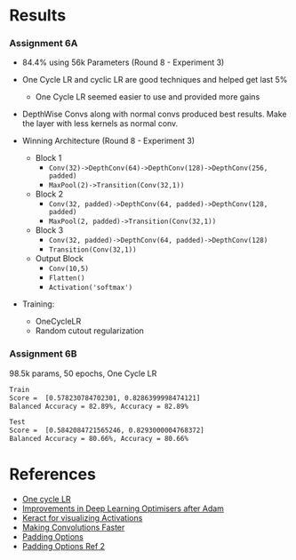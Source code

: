 # Results 
### **Assignment 6A**

- 84.4% using 56k Parameters (Round 8 - Experiment 3)
- One Cycle LR and cyclic LR are good techniques and helped get last 5%
    - One Cycle LR seemed easier to use and provided more gains
- DepthWise Convs along with normal convs produced best results. Make the layer with less kernels as normal conv. 
- Winning Architecture (Round 8 - Experiment 3)
    - Block 1
        - `Conv(32)->DepthConv(64)->DepthConv(128)->DepthConv(256, padded)`
        - `MaxPool(2)->Transition(Conv(32,1))`
    - Block 2
        - `Conv(32, padded)->DepthConv(64, padded)->DepthConv(128, padded)`
        - `MaxPool(2, padded)->Transition(Conv(32,1))`
    - Block 3
        - `Conv(32, padded)->DepthConv(64, padded)->DepthConv(128)`
        - `Transition(Conv(32,1))`
    - Output Block
        - `Conv(10,5)`
        - `Flatten()`
        - `Activation('softmax')`
        
- Training:
    - OneCycleLR
    - Random cutout regularization
    
### Assignment 6B
98.5k params, 50 epochs, One Cycle LR

```bash
Train
Score =  [0.578230784702301, 0.8286399998474121]
Balanced Accuracy = 82.89%, Accuracy = 82.89%

Test
Score =  [0.5842084721565246, 0.8293000004768372]
Balanced Accuracy = 80.66%, Accuracy = 80.66%
```


# References
- [One cycle LR](https://github.com/titu1994/keras-one-cycle)
- [Improvements in Deep Learning Optimisers after Adam](https://medium.com/vitalify-asia/whats-up-with-deep-learning-optimizers-since-adam-5c1d862b9db0)
- [Keract for visualizing Activations](https://github.com/philipperemy/keract)
- [Making Convolutions Faster](https://towardsdatascience.com/speeding-up-convolutional-neural-networks-240beac5e30f)
- [Padding Options](https://www.corvil.com/kb/what-is-the-difference-between-same-and-valid-padding-in-tf-nn-max-pool-of-tensorflow)
- [Padding Options Ref 2](https://stackoverflow.com/questions/37674306/what-is-the-difference-between-same-and-valid-padding-in-tf-nn-max-pool-of-t)


